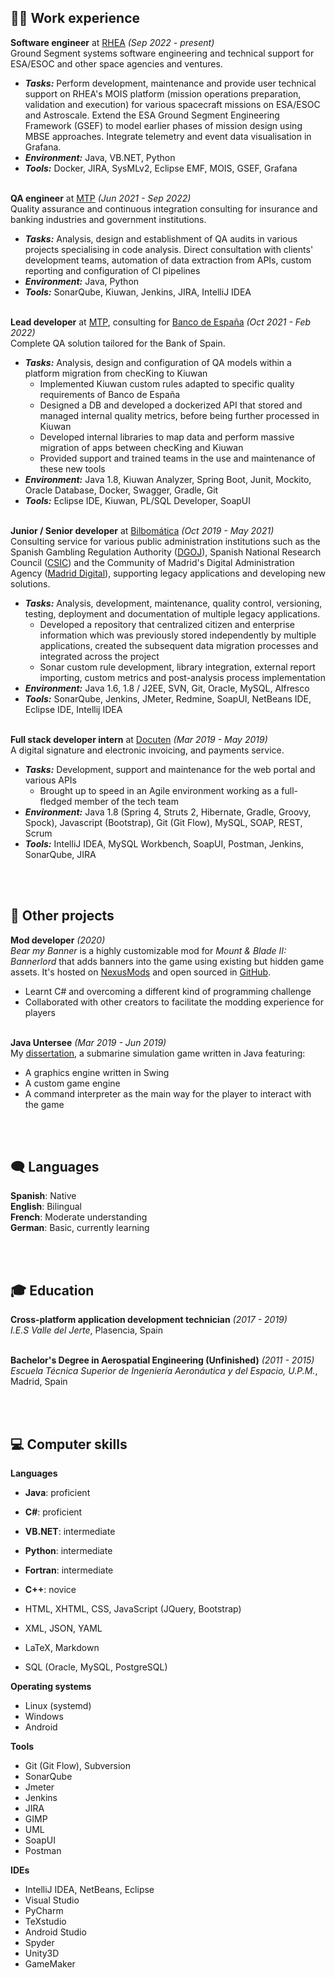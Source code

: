 ## 👨‍💼 Work experience

**Software engineer** at [RHEA](https://www.rheagroup.com/) <span class="daterange">_(Sep 2022 - present)_</span> <br>
Ground Segment systems software engineering and technical support for ESA/ESOC and other space agencies and ventures.
  - **_Tasks:_** Perform development, maintenance and provide user technical support on RHEA's MOIS platform (mission operations preparation, validation and execution) for various spacecraft missions on ESA/ESOC and Astroscale. Extend the ESA Ground Segment Engineering Framework (GSEF) to model earlier phases of mission design using MBSE approaches. Integrate telemetry and event data visualisation in Grafana.
  - **_Environment:_** Java, VB.NET, Python
  - **_Tools:_** Docker, JIRA, SysMLv2, Eclipse EMF, MOIS, GSEF, Grafana
<br><br> 

**QA engineer** at [MTP](https://www.mtp.es/) <span class="daterange">_(Jun 2021 - Sep 2022)_</span> <br>
Quality assurance and continuous integration consulting for insurance and banking industries and government institutions.
  - **_Tasks:_** Analysis, design and establishment of QA audits in various projects specialising in code analysis. Direct consultation with clients' development teams, automation of data extraction from APIs, custom reporting and configuration of CI pipelines
  - **_Environment:_** Java, Python
  - **_Tools:_** SonarQube, Kiuwan, Jenkins, JIRA, IntelliJ IDEA
<br><br> 

**Lead developer** at [MTP](https://www.mtp.es/), consulting for [Banco de España](https://www.bde.es/bde/es/) <span class="daterange">_(Oct 2021 - Feb 2022)_</span> <br>
Complete QA solution tailored for the Bank of Spain.
  - **_Tasks:_** Analysis, design and configuration of QA models within a platform migration from checKing to Kiuwan
    - Implemented Kiuwan custom rules adapted to specific quality requirements of Banco de España
    - Designed a DB and developed a dockerized API that stored and managed internal quality metrics, before being further processed in Kiuwan
    - Developed internal libraries to map data and perform massive migration of apps between checKing and Kiuwan
    - Provided support and trained teams in the use and maintenance of these new tools
  - **_Environment:_** Java 1.8, Kiuwan Analyzer, Spring Boot, Junit, Mockito, Oracle Database, Docker, Swagger, Gradle, Git
  - **_Tools:_** Eclipse IDE, Kiuwan, PL/SQL Developer, SoapUI
<br><br> 

**Junior / Senior developer** at [Bilbomática](https://www.bilbomatica.es/) <span class="daterange">_(Oct 2019 - May 2021)_</span> <br>
Consulting service for various public administration institutions such as the Spanish Gambling Regulation Authority ([DGOJ](https://www.ordenacionjuego.es/)), Spanish National Research Council ([CSIC](https://www.csic.es/)) and the Community of Madrid's Digital Administration Agency ([Madrid Digital](https://www.comunidad.madrid/servicios/sede-electronica/madrid-digital)), supporting legacy applications and developing new solutions.
  - **_Tasks:_** Analysis, development, maintenance, quality control, versioning, testing, deployment and documentation of multiple legacy applications.
    - Developed a repository that centralized citizen and enterprise information which was previously stored independently by multiple applications, created the subsequent data migration processes and integrated across the project
    - Sonar custom rule development, library integration, external report importing, custom metrics and post-analysis process implementation
  - **_Environment:_** Java 1.6, 1.8 / J2EE, SVN, Git, Oracle, MySQL, Alfresco
  - **_Tools:_** SonarQube, Jenkins, JMeter, Redmine, SoapUI, NetBeans IDE, Eclipse IDE, Intellij IDEA
<br><br>    

**Full stack developer intern** at [Docuten](https://docuten.com) <span class="daterange">_(Mar 2019 - May 2019)_</span> <br>
A digital signature and electronic invoicing, and payments service.
  - **_Tasks:_** Development, support and maintenance for the web portal and various APIs
    - Brought up to speed in an Agile environment working as a full-fledged member of the tech team
  - **_Environment:_** Java 1.8 (Spring 4, Struts 2, Hibernate, Gradle, Groovy, Spock), Javascript (Bootstrap), Git (Git Flow), MySQL, SOAP, REST, Scrum
  - **_Tools:_** IntelliJ IDEA, MySQL Workbench, SoapUI, Postman, Jenkins, SonarQube, JIRA

<br><br>

## 🔧 Other projects

**Mod developer** <span class="daterange">_(2020)_</span> <br>
_Bear my Banner_ is a highly customizable mod for _Mount & Blade II: Bannerlord_ that adds banners into the game using existing but hidden game assets. It's hosted on [NexusMods](https://github.com/sebaslavigne/BearMyBanner) and open sourced in [GitHub](https://www.nexusmods.com/mountandblade2bannerlord/mods/432?tab=description).
  - Learnt C# and overcoming a different kind of programming challenge
  - Collaborated with other creators to facilitate the modding experience for players
<br><br>

**Java Untersee** <span class="daterange">_(Mar 2019 - Jun 2019)_</span> <br>
My [dissertation](https://github.com/sebaslavigne/java-untersee), a submarine simulation game written in Java featuring:
  - A graphics engine written in Swing
  - A custom game engine
  - A command interpreter as the main way for the player to interact with the game

<br><br>

## 🗨️ Languages

**Spanish**: Native<br>
**English**: Bilingual <br>
**French**: Moderate understanding <br>
**German**: Basic, currently learning

<br><br>

## 🎓 Education

**Cross-platform application development technician** <span class="daterange">_(2017 - 2019)_</span> <br>
*I.E.S Valle del Jerte*, Plasencia, Spain
<br><br>
  
**Bachelor's Degree in Aerospatial Engineering (Unfinished)** <span class="daterange">_(2011 - 2015)_</span> <br>
*Escuela Técnica Superior de Ingeniería Aeronáutica y del Espacio, U.P.M.*, Madrid, Spain

<br><br>

## 💻 Computer skills

**Languages**
* **Java**: proficient
* **C#**: proficient
* **VB.NET**: intermediate
* **Python**: intermediate
* **Fortran**: intermediate
* **C++**: novice

* HTML, XHTML, CSS, JavaScript (JQuery, Bootstrap)
* XML, JSON, YAML
* LaTeX, Markdown
* SQL (Oracle, MySQL, PostgreSQL)

**Operating systems**
* Linux (systemd)
* Windows
* Android

**Tools**
* Git (Git Flow), Subversion
* SonarQube
* Jmeter
* Jenkins
* JIRA
* GIMP
* UML
* SoapUI
* Postman
 
**IDEs**
* IntelliJ IDEA, NetBeans, Eclipse
* Visual Studio
* PyCharm
* TeXstudio
* Android Studio
* Spyder
* Unity3D
* GameMaker
